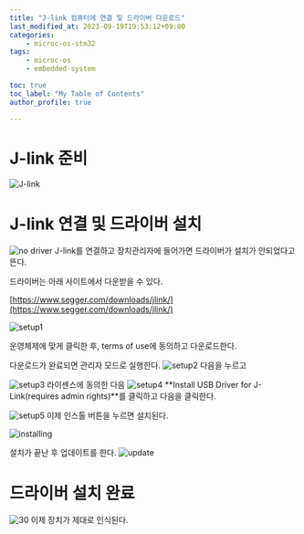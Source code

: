 ```yaml
---
title: "J-link 컴퓨터에 연결 및 드라이버 다운로드"
last_modified_at: 2023-09-19T19:53:12+09:00
categories:
    - microc-os-stm32
tags:
    - microc-os
    - embedded-system

toc: true
toc_label: "My Table of Contents"
author_profile: true

---
```

# J-link 준비
![J-link](https://github.com/minchoCoin/minchoCoin.github.io/assets/62372650/34ba5684-4c07-4f39-a15b-610f8b16848b)

# J-link 연결 및 드라이버 설치
![no driver](https://github.com/minchoCoin/minchoCoin.github.io/assets/62372650/dd9dc95a-4190-4efa-bcbf-00712cfcc54c)
J-link를 연결하고 장치관리자에 들어가면 드라이버가 설치가 안되었다고 뜬다.

드라이버는 아래 사이트에서 다운받을 수 있다.

[https://www.segger.com/downloads/jlink/](https://www.segger.com/downloads/jlink/)

![setup1](https://github.com/minchoCoin/minchoCoin.github.io/assets/62372650/3e007d13-1b1f-4191-b724-67aadfba9208)

운영체제에 맞게 클릭한 후, terms of use에 동의하고 다운로드한다.

다운로드가 완료되면 관리자 모드로 실행한다.
![setup2](https://github.com/minchoCoin/minchoCoin.github.io/assets/62372650/5e8a6bb7-9c49-46c9-9e0a-70e356b0ce72)
다음을 누르고

![setup3](https://github.com/minchoCoin/minchoCoin.github.io/assets/62372650/70210669-5f01-498e-96d7-1de4e7a8a8ea)
라이센스에 동의한 다음
![setup4](https://github.com/minchoCoin/minchoCoin.github.io/assets/62372650/aae3456b-2e86-4b64-ac02-3ce82c60b15e)
**Install USB Driver for J-Link(requires admin rights)**를 클릭하고 다음을 클릭한다.

![setup5](https://github.com/minchoCoin/minchoCoin.github.io/assets/62372650/58e9df6b-5fa7-4385-9724-909f771e0585)
이제 인스톨 버튼을 누르면 설치된다.

![installing](https://github.com/minchoCoin/minchoCoin.github.io/assets/62372650/2f48bd9e-f076-45a3-88ca-c8ac959b40b0)


설치가 끝난 후 업데이트를 한다.
![update](https://github.com/minchoCoin/minchoCoin.github.io/assets/62372650/1d6a610c-b00b-42a6-bc91-f38584b117ad)

# 드라이버 설치 완료
![30](https://github.com/minchoCoin/minchoCoin.github.io/assets/62372650/3a96b817-1a75-45ab-a370-bf6fd2ce57fd)
이제 장치가 제대로 인식된다.